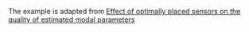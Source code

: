 The example is adapted from [Effect of optimally placed sensors on the quality of estimated modal parameters](http://dx.doi.org/10.1088/1742-6596/2647/19/192002)
